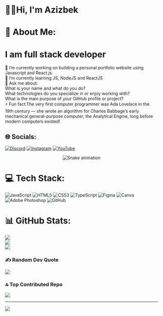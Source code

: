 # 🖐🏼Hi, I'm Azizbek
# 💫 About Me:
# I am full stack developer<br>
🔭 I’m currently working on building a personal portfolio website using Javascript and React.js.<br>🌱 I’m currently learning JS, NodeJS and ReactJS<br>💬 Ask me about:<br>What is your name and what do you do?<br>What technologies do you specialize in or enjoy working with?<br>What is the main purpose of your GitHub profile or project?<br>⚡ Fun fact:The very first computer programmer was Ada Lovelace in the 19th century — she wrote an algorithm for Charles Babbage’s early mechanical general-purpose computer, the Analytical Engine, long before modern computers existed!


## 🌐 Socials:
[![Discord](https://img.shields.io/badge/Discord-%237289DA.svg?logo=discord&logoColor=white)](https://discord.gg/carnage_728_70144) [![Instagram](https://img.shields.io/badge/Instagram-%23E4405F.svg?logo=Instagram&logoColor=white)](https://instagram.com/azeezbek_777) [![YouTube](https://img.shields.io/badge/YouTube-%23FF0000.svg?logo=YouTube&logoColor=white)](https://youtube.com/@Fraypix_Editz) 

<!-- Snake Game Repo View -->

<div align="center">
  <img src="https://profile-readme-generator.com/assets/snake.svg" alt="Snake animation" />
</div>

# 💻 Tech Stack:
![JavaScript](https://img.shields.io/badge/javascript-%23323330.svg?style=for-the-badge&logo=javascript&logoColor=%23F7DF1E) ![HTML5](https://img.shields.io/badge/html5-%23E34F26.svg?style=for-the-badge&logo=html5&logoColor=white) ![CSS3](https://img.shields.io/badge/css3-%231572B6.svg?style=for-the-badge&logo=css3&logoColor=white) ![TypeScript](https://img.shields.io/badge/typescript-%23007ACC.svg?style=for-the-badge&logo=typescript&logoColor=white) ![Figma](https://img.shields.io/badge/figma-%23F24E1E.svg?style=for-the-badge&logo=figma&logoColor=white) ![Canva](https://img.shields.io/badge/Canva-%2300C4CC.svg?style=for-the-badge&logo=Canva&logoColor=white) ![Adobe Photoshop](https://img.shields.io/badge/adobe%20photoshop-%2331A8FF.svg?style=for-the-badge&logo=adobe%20photoshop&logoColor=white) ![GitHub](https://img.shields.io/badge/github-%23121011.svg?style=for-the-badge&logo=github&logoColor=white)
# 📊 GitHub Stats:
![](https://github-readme-stats.vercel.app/api?username=CRIMSONCARNAGEE&theme=aura&hide_border=false&include_all_commits=true&count_private=false)<br/>
![](https://nirzak-streak-stats.vercel.app/?user=CRIMSONCARNAGEE&theme=aura&hide_border=false)<br/>
![](https://github-readme-stats.vercel.app/api/top-langs/?username=CRIMSONCARNAGEE&theme=aura&hide_border=false&include_all_commits=true&count_private=false&layout=compact)

### ✍️ Random Dev Quote
![](https://quotes-github-readme.vercel.app/api?type=horizontal&theme=radical)

### 🔝 Top Contributed Repo
![](https://github-contributor-stats.vercel.app/api?username=CRIMSONCARNAGEE&limit=5&theme=aura&combine_all_yearly_contributions=true)

---
[![](https://visitcount.itsvg.in/api?id=CRIMSONCARNAGEE&icon=0&color=0)](https://visitcount.itsvg.in)

<!-- Proudly created with GPRM ( https://gprm.itsvg.in ) -->
